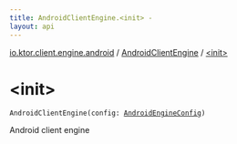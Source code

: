 ```yaml
---
title: AndroidClientEngine.<init> - 
layout: api
---
```


<div class='api-docs-breadcrumbs'><a href="../index.html">io.ktor.client.engine.android</a> / <a href="index.html">AndroidClientEngine</a> / <a href="./-init-.html">&lt;init&gt;</a></div>

# &lt;init&gt;

<div class="signature"><code><span class="identifier">AndroidClientEngine</span><span class="symbol">(</span><span class="parameterName" id="io.ktor.client.engine.android.AndroidClientEngine$<init>(io.ktor.client.engine.android.AndroidEngineConfig)/config">config</span><span class="symbol">:</span>&nbsp;<a href="../-android-engine-config/index.html"><span class="identifier">AndroidEngineConfig</span></a><span class="symbol">)</span></code></div>

Android client engine

